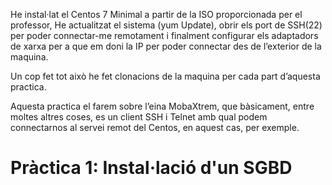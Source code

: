 He instal·lat el Centos 7 Minimal a partir de la ISO proporcionada per el professor, 
He actualitzat el sistema (yum Update), obrir els port de SSH(22) per poder connectar-me remotament i finalment configurar els adaptadors de xarxa per a que em doni la IP per poder connectar des de l’exterior de la maquina.

Un cop fet tot això he fet clonacions de la maquina per cada part d’aquesta practica.

Aquesta practica el farem sobre l’eina MobaXtrem, que bàsicament, entre moltes altres coses, es un client SSH i Telnet amb qual podem connectarnos al servei remot del Centos, en aquest cas, per exemple.

# Pràctica 1: Instal·lació d'un SGBD
